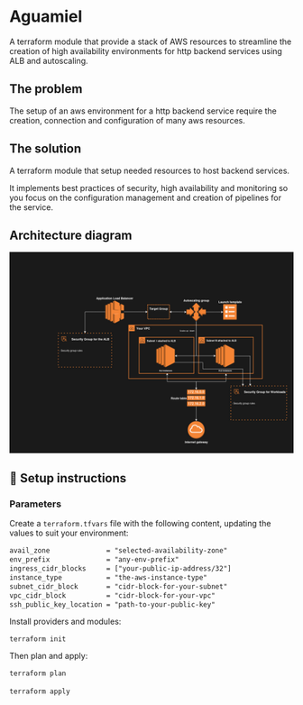 # Aguamiel

A terraform module that provide a stack of AWS resources to streamline the creation of high availability environments for http backend services using ALB and autoscaling.

## The problem

The setup of an aws environment for a http backend service require the creation, connection and configuration of many aws resources.

## The solution

A terraform module that setup needed resources to host backend services.

It implements best practices of security, high availability and monitoring so you focus on the configuration management and creation of pipelines for the service.

## Architecture diagram

![Architecture Diagram](./diagrams/aguamiel-architecture.jpg)

## 🚀 Setup instructions

### Parameters

Create a `terraform.tfvars` file with the following content, updating the values to suit your environment:

```hcl
avail_zone              = "selected-availability-zone"
env_prefix              = "any-env-prefix"
ingress_cidr_blocks     = ["your-public-ip-address/32"]
instance_type           = "the-aws-instance-type"
subnet_cidr_block       = "cidr-block-for-your-subnet"
vpc_cidr_block          = "cidr-block-for-your-vpc"
ssh_public_key_location = "path-to-your-public-key"
```

Install providers and modules:

```hcl
terraform init
```

Then plan and apply:

```hcl
terraform plan

terraform apply
```